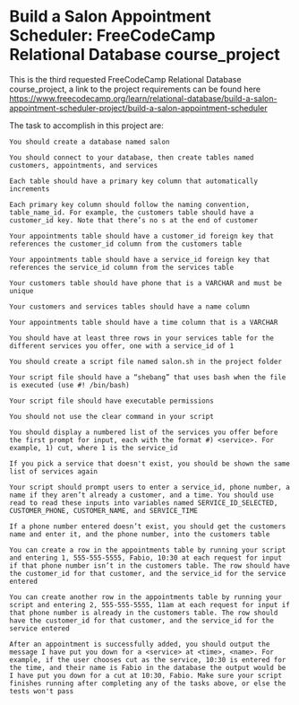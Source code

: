 # Build a Salon Appointment Scheduler: FreeCodeCamp Relational Database course_project

This is the third  requested FreeCodeCamp Relational Database course_project, a link to the project requirements can be found here
https://www.freecodecamp.org/learn/relational-database/build-a-salon-appointment-scheduler-project/build-a-salon-appointment-scheduler

The task to accomplish in this project are: 

    You should create a database named salon

    You should connect to your database, then create tables named customers, appointments, and services

    Each table should have a primary key column that automatically increments

    Each primary key column should follow the naming convention, table_name_id. For example, the customers table should have a customer_id key. Note that there’s no s at the end of customer

    Your appointments table should have a customer_id foreign key that references the customer_id column from the customers table

    Your appointments table should have a service_id foreign key that references the service_id column from the services table

    Your customers table should have phone that is a VARCHAR and must be unique

    Your customers and services tables should have a name column

    Your appointments table should have a time column that is a VARCHAR

    You should have at least three rows in your services table for the different services you offer, one with a service_id of 1

    You should create a script file named salon.sh in the project folder

    Your script file should have a “shebang” that uses bash when the file is executed (use #! /bin/bash)

    Your script file should have executable permissions

    You should not use the clear command in your script

    You should display a numbered list of the services you offer before the first prompt for input, each with the format #) <service>. For example, 1) cut, where 1 is the service_id

    If you pick a service that doesn't exist, you should be shown the same list of services again

    Your script should prompt users to enter a service_id, phone number, a name if they aren’t already a customer, and a time. You should use read to read these inputs into variables named SERVICE_ID_SELECTED, CUSTOMER_PHONE, CUSTOMER_NAME, and SERVICE_TIME

    If a phone number entered doesn’t exist, you should get the customers name and enter it, and the phone number, into the customers table

    You can create a row in the appointments table by running your script and entering 1, 555-555-5555, Fabio, 10:30 at each request for input if that phone number isn’t in the customers table. The row should have the customer_id for that customer, and the service_id for the service entered

    You can create another row in the appointments table by running your script and entering 2, 555-555-5555, 11am at each request for input if that phone number is already in the customers table. The row should have the customer_id for that customer, and the service_id for the service entered

    After an appointment is successfully added, you should output the message I have put you down for a <service> at <time>, <name>. For example, if the user chooses cut as the service, 10:30 is entered for the time, and their name is Fabio in the database the output would be I have put you down for a cut at 10:30, Fabio. Make sure your script finishes running after completing any of the tasks above, or else the tests won't pass
    
    
